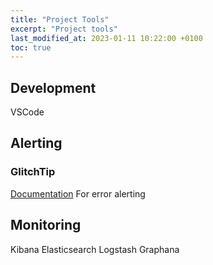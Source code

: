 ```yaml
---
title: "Project Tools"
excerpt: "Project tools"
last_modified_at: 2023-01-11 10:22:00 +0100
toc: true
---
```

## Development
VSCode
## Alerting
### GlitchTip
[Documentation](https://glitchtip.com/documentation)
For error alerting
## Monitoring
Kibana
Elasticsearch
Logstash
Graphana

